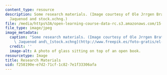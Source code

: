 ```yaml
---
content_type: resource
description: Some research materials. (Image courtesy of Ole Jrrgen Bratland, Gisele
  Jaquenod and stock.xchng.)
file: /media/https%3A/open-learning-course-data-rc.s3.amazonaws.com/15-348-doctoral-seminar-in-research-methods-ii-spring-2004/f258190ee7d271cf1c827e1f33306afa_15-348s04.jpg
file_type: image/jpeg
image_metadata:
  caption: "Some research materials. (Image courtesy of Ole Jrrgen Bratland, Gisele\
    \ Jaquenod and\_[stock.xchng](http://www.freepik.es/foto-gratis/el-estudio-de-3_41165.htm).)"
  credit: ''
  image-alt: A photo of glass sitting on top of an open book.
resourcetype: Image
title: Research Materials
uid: f258190e-e7d2-71cf-1c82-7e1f33306afa
---
```

